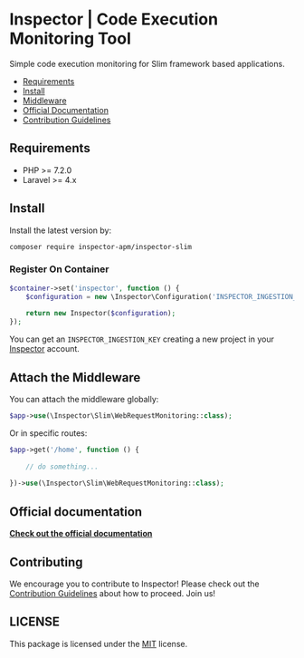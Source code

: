 # Inspector | Code Execution Monitoring Tool


Simple code execution monitoring for Slim framework based applications.

- [Requirements](#requirements)
- [Install](#install)
- [Middleware](#middleware)
- [Official Documentation](https://docs.inspector.dev/guides/slim)
- [Contribution Guidelines](#contribution)

<a name="requirements"></a>

## Requirements

- PHP >= 7.2.0
- Laravel >= 4.x

<a name="install"></a>

## Install

Install the latest version by:

```
composer require inspector-apm/inspector-slim
```

### Register On Container

```php
$container->set('inspector', function () {
	$configuration = new \Inspector\Configuration('INSPECTOR_INGESTION_KEY');
	
    return new Inspector($configuration);
});
```

You can get an `INSPECTOR_INGESTION_KEY` creating a new project in your [Inspector](https://www.inspector.dev) account.

<a name="middleware"></a>

## Attach the Middleware
You can attach the middleware globally:

```php
$app->use(\Inspector\Slim\WebRequestMonitoring::class);
```

Or in specific routes:

```php
$app->get('/home', function () {
    
    // do something...
    
})->use(\Inspector\Slim\WebRequestMonitoring::class);
```

<a name="test"></a>

## Official documentation

**[Check out the official documentation](https://docs.inspector.dev/guides/slim)**

<a name="contribution"></a>

## Contributing

We encourage you to contribute to Inspector! Please check out the [Contribution Guidelines](CONTRIBUTING.md) about how to proceed. Join us!

## LICENSE

This package is licensed under the [MIT](LICENSE) license.
